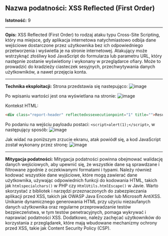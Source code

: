 ## Nazwa podatności: XSS Reflected (First Order)

**Istotność:** 9

---

**Opis:**
XSS Reflected (First Order) to rodzaj ataku typu Cross-Site Scripting, który ma miejsce, gdy aplikacja internetowa natychmiastowo odbija dane wejściowe dostarczone przez użytkownika bez ich odpowiedniego przetworzenia i wyświetla je na stronie internetowej. Atakujący może wstrzyknąć złośliwy kod JavaScript do formularza lub parametru URL, który następnie zostanie wyświetlony i wykonany w przeglądarce ofiary. 
Może to prowadzić do kradzieży ciasteczek sesyjnych, przechwytywania danych użytkowników, a nawet przejęcia konta.

---

**Technika eksploitacji:**
Strona przedstawia się nastepująco:
![image](https://github.com/GrzechuG/PWR-CBE-BAW-mutillidae-2024/assets/28838004/9173b5e0-7bda-449c-a5d5-6c50e30b4bf4)

Po wpisaniu wartości jest ona wyświetlana na stronie:
![image](https://github.com/GrzechuG/PWR-CBE-BAW-mutillidae-2024/assets/28838004/633c4c87-b66f-40f5-9e3f-816788a5c90c)


Kontekst HTML:
```html
<div class="report-header" reflectedxssexecutionpoint="1" title="">Results for google.com</div>
```

Po podaniu na wejściu payloadu postaci:
`<script>alert(1);</script>`, w następujący sposób:
![image](https://github.com/GrzechuG/PWR-CBE-BAW-mutillidae-2024/assets/28838004/21f2c3b8-812b-4e9f-8ab5-16a0113286d8)

Jak widać na poniższym zrzucie ekranu, atak powiódł się, a kod JavaScript został wykonany przez stronę:
![image](https://github.com/GrzechuG/PWR-CBE-BAW-mutillidae-2024/assets/28838004/fe058079-9f5d-42e1-9a8e-3bc941d6c11a)


---

**Mitygacja podatności:**
Mitygacja podatności powinna obejmować walidację danych wejściowych, aby upewnić się, że wszystkie dane są sprawdzane i filtrowane zgodnie z oczekiwanymi formatami i typami. Należy również kodować wszystkie dane wyjściowe, które mogą zawierać dane użytkownika, używając odpowiednich funkcji do kodowania HTML, takich jak `htmlspecialchars()` w PHP czy `HtmlUtils.htmlEscape()` w Javie. Warto skorzystać z bibliotek i narzędzi przeznaczonych do zabezpieczania aplikacji przed XSS, takich jak OWASP Java Encoder lub Microsoft AntiXSS. Unikanie dynamicznego generowania HTML przy użyciu niezaufanych danych użytkownika oraz regularne przeprowadzanie testów bezpieczeństwa, w tym testów penetracyjnych, pomaga wykrywać i naprawiać podatności XSS. Dodatkowo, należy zachęcać użytkowników do korzystania z przeglądarek, które mają wbudowane mechanizmy ochrony przed XSS, takie jak Content Security Policy (CSP).
